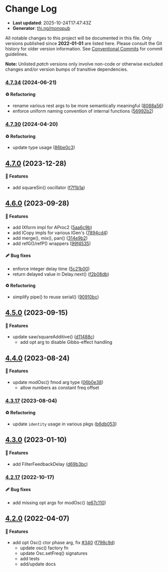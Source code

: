 # Change Log

- **Last updated**: 2025-10-24T17:47:43Z
- **Generator**: [thi.ng/monopub](https://thi.ng/monopub)

All notable changes to this project will be documented in this file.
Only versions published since **2022-01-01** are listed here.
Please consult the Git history for older version information.
See [Conventional Commits](https://conventionalcommits.org/) for commit guidelines.

**Note:** Unlisted _patch_ versions only involve non-code or otherwise excluded changes
and/or version bumps of transitive dependencies.

### [4.7.34](https://github.com/thi-ng/umbrella/tree/@thi.ng/dsp@4.7.34) (2024-06-21)

#### ♻️ Refactoring

- rename various rest args to be more semantically meaningful ([8088a56](https://github.com/thi-ng/umbrella/commit/8088a56))
- enforce uniform naming convention of internal functions ([56992b2](https://github.com/thi-ng/umbrella/commit/56992b2))

### [4.7.30](https://github.com/thi-ng/umbrella/tree/@thi.ng/dsp@4.7.30) (2024-04-20)

#### ♻️ Refactoring

- update type usage ([86be0c3](https://github.com/thi-ng/umbrella/commit/86be0c3))

## [4.7.0](https://github.com/thi-ng/umbrella/tree/@thi.ng/dsp@4.7.0) (2023-12-28)

#### 🚀 Features

- add squareSin() oscillator ([f7f1b1a](https://github.com/thi-ng/umbrella/commit/f7f1b1a))

## [4.6.0](https://github.com/thi-ng/umbrella/tree/@thi.ng/dsp@4.6.0) (2023-09-28)

#### 🚀 Features

- add IXform impl for AProc2 ([5aa6c9b](https://github.com/thi-ng/umbrella/commit/5aa6c9b))
- add ICopy impls for various IGen's ([7894cd4](https://github.com/thi-ng/umbrella/commit/7894cd4))
- add merge(), mix(), pan() ([314e9b2](https://github.com/thi-ng/umbrella/commit/314e9b2))
- add refG()/refP() wrappers ([99f4535](https://github.com/thi-ng/umbrella/commit/99f4535))

#### 🩹 Bug fixes

- enforce integer delay time ([5c21b00](https://github.com/thi-ng/umbrella/commit/5c21b00))
- return delayed value in Delay.next() ([f2b08db](https://github.com/thi-ng/umbrella/commit/f2b08db))

#### ♻️ Refactoring

- simplify pipe() to reuse serial() ([90910bc](https://github.com/thi-ng/umbrella/commit/90910bc))

## [4.5.0](https://github.com/thi-ng/umbrella/tree/@thi.ng/dsp@4.5.0) (2023-09-15)

#### 🚀 Features

- update saw/squareAdditive() ([d11488c](https://github.com/thi-ng/umbrella/commit/d11488c))
  - add opt arg to disable Gibbs-effect handling

## [4.4.0](https://github.com/thi-ng/umbrella/tree/@thi.ng/dsp@4.4.0) (2023-08-24)

#### 🚀 Features

- update modOsc() fmod arg type ([06b0e38](https://github.com/thi-ng/umbrella/commit/06b0e38))
  - allow numbers as constant freq offset

### [4.3.17](https://github.com/thi-ng/umbrella/tree/@thi.ng/dsp@4.3.17) (2023-08-04)

#### ♻️ Refactoring

- update `identity` usage in various pkgs ([b6db053](https://github.com/thi-ng/umbrella/commit/b6db053))

## [4.3.0](https://github.com/thi-ng/umbrella/tree/@thi.ng/dsp@4.3.0) (2023-01-10)

#### 🚀 Features

- add FilterFeedbackDelay ([d69b3bc](https://github.com/thi-ng/umbrella/commit/d69b3bc))

### [4.2.17](https://github.com/thi-ng/umbrella/tree/@thi.ng/dsp@4.2.17) (2022-10-17)

#### 🩹 Bug fixes

- add missing opt args for modOsc() ([e67c110](https://github.com/thi-ng/umbrella/commit/e67c110))

## [4.2.0](https://github.com/thi-ng/umbrella/tree/@thi.ng/dsp@4.2.0) (2022-04-07)

#### 🚀 Features

- add opt Osc() ctor phase arg, fix [#340](https://github.com/thi-ng/umbrella/issues/340) ([f798c9d](https://github.com/thi-ng/umbrella/commit/f798c9d))
  - update osc() factory fn
  - update Osc.setFreq() signatures
  - add tests
  - add/update docs
